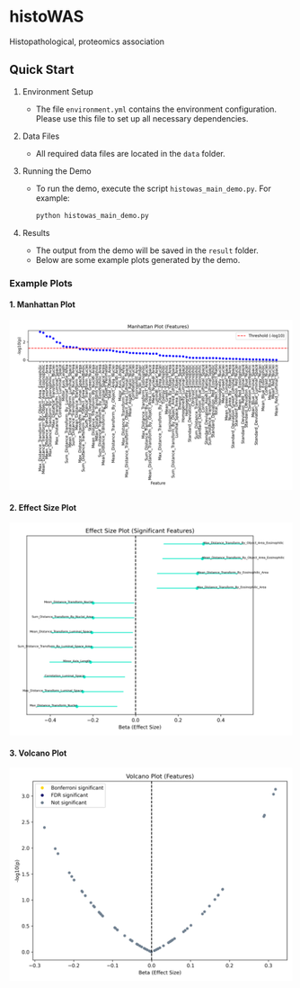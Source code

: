 
# histoWAS
Histopathological, proteomics association

## Quick Start

1. Environment Setup
   - The file `environment.yml` contains the environment configuration. Please use this file to set up all necessary dependencies.

2. Data Files
   - All required data files are located in the `data` folder.

3. Running the Demo
   - To run the demo, execute the script `histowas_main_demo.py`. For example:
     ```bash
     python histowas_main_demo.py
     ```

4. Results
   - The output from the demo will be saved in the `result` folder.
   - Below are some example plots generated by the demo.

   
### Example Plots

#### 1. Manhattan Plot
![Manhattan Plot](result/Manhattan_demo.png)

#### 2. Effect Size Plot
![Effect Size Plot](result/EffectSize_demo.png)

#### 3. Volcano Plot
![Volcano Plot](result/Volcano_demo.png)

